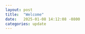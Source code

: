 ```yaml
---
layout: post
title:  "Welcome"
date:   2025-01-08 14:12:08 -0800
categories: update
---
```


[jekyll-talk]: https://talk.jekyllrb.com/
